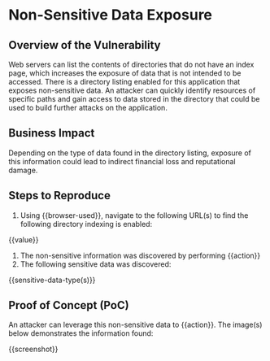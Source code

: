 # Non-Sensitive Data Exposure

## Overview of the Vulnerability

Web servers can list the contents of directories that do not have an index page, which increases the exposure of data that is not intended to be accessed. There is a directory listing enabled for this application that exposes non-sensitive data. An attacker can quickly identify resources of specific paths and gain access to data stored in the directory that could be used to build further attacks on the application.

## Business Impact

Depending on the type of data found in the directory listing, exposure of this information could lead to indirect financial loss and reputational damage.

## Steps to Reproduce

1. Using {{browser-used}}, navigate to the following URL(s) to find the following directory indexing is enabled:

{{value}}

1. The non-sensitive information was discovered by performing {{action}}
1. The following sensitive data was discovered:

{{sensitive-data-type(s)}}

## Proof of Concept (PoC)

An attacker can leverage this non-sensitive data to {{action}}. The image(s) below demonstrates the information found:

{{screenshot}}
